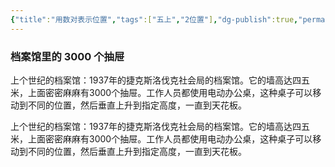 ```yaml
---
{"title":"用数对表示位置","tags":["五上","2位置"],"dg-publish":true,"permalink":"/5 课时设计/用数对表示位置/","dgPassFrontmatter":true,"noteIcon":""}
---
```




###  档案馆里的 3000 个抽屉

上个世纪的档案馆：1937年的捷克斯洛伐克社会局的档案馆。它的墙高达四五米，上面密密麻麻有3000个抽屉。工作人员都使用电动办公桌，这种桌子可以移动到不同的位置，然后垂直上升到指定高度，一直到天花板。

上个世纪的档案馆：1937年的捷克斯洛伐克社会局的档案馆。它的墙高达四五米，上面密密麻麻有3000个抽屉。工作人员都使用电动办公桌，这种桌子可以移动到不同的位置，然后垂直上升到指定高度，一直到天花板。

<p class="grid">
	<img alt="" src="https://r2.edui123.com/2023/08/bg2022053002.webp">
	<img alt="" src="https://r2.edui123.com/2023/08/bg2022053007.webp">
	<img alt="" src="https://r2.edui123.com/2023/08/bg2022053005.webp">
	<img alt="" src="https://r2.edui123.com/2023/08/bg2022053004.webp">
</p>

